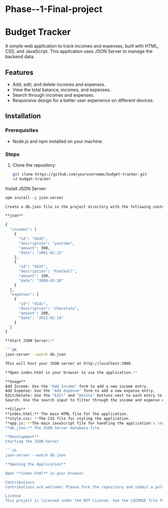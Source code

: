 # Phase--1-Final-project
# Budget Tracker

A simple web application to track incomes and expenses, built with HTML, CSS, and JavaScript. This application uses JSON Server to manage the backend data.

## Features

- Add, edit, and delete incomes and expenses.
- View the total balance, incomes, and expenses.
- Search through incomes and expenses.
- Responsive design for a better user experience on different devices.



## Installation

### Prerequisites

- Node.js and npm installed on your machine.

### Steps

1. Clone the repository:

   ```sh
   git clone https://github.com/yourusername/budget-tracker.git
   cd budget-tracker
Install JSON Server:

```sh
npm install -g json-server

Create a db.json file in the project directory with the following content:

**json**

{
  "incomes": [
    {
      "id": "b63b",
      "description": "youtube",
      "amount": 300,
      "date": "2001-02-22"
    },
    {
      "id": "0daf",
      "description": "Football",
      "amount": 100,
      "date": "2000-02-28"
    }
  ],
  "expenses": [
    {
      "id": "d14c",
      "description": "chocolate",
      "amount": 200,
      "date": "2022-02-14"
    }
  ]
}

**Start JSON Server:**

```sh
json-server --watch db.json

This will host your JSON server at http://localhost:3000.

**Open index.html in your browser to use the application.**

**Usage**
Add Income: Use the "Add Income" form to add a new income entry.
Add Expense: Use the "Add Expense" form to add a new expense entry.
Edit/Delete: Use the "Edit" and "Delete" buttons next to each entry to modify or remove it.
Search: Use the search input to filter through the income and expense entries.

**Files**
**index.html:** The main HTML file for the application.
**style.css: **The CSS file for styling the application.
**app.js: **The main JavaScript file for handling the application's logic.
**db.json:** The JSON Server database file.

**Development**
Starting the JSON Server

```sh
json-server --watch db.json

**Opening the Application**

Open **index.html** in your browser.

Contributions
Contributions are welcome! Please fork the repository and submit a pull request for any improvements or bug fixes.

License
This project is licensed under the MIT License. See the LICENSE file for details.

